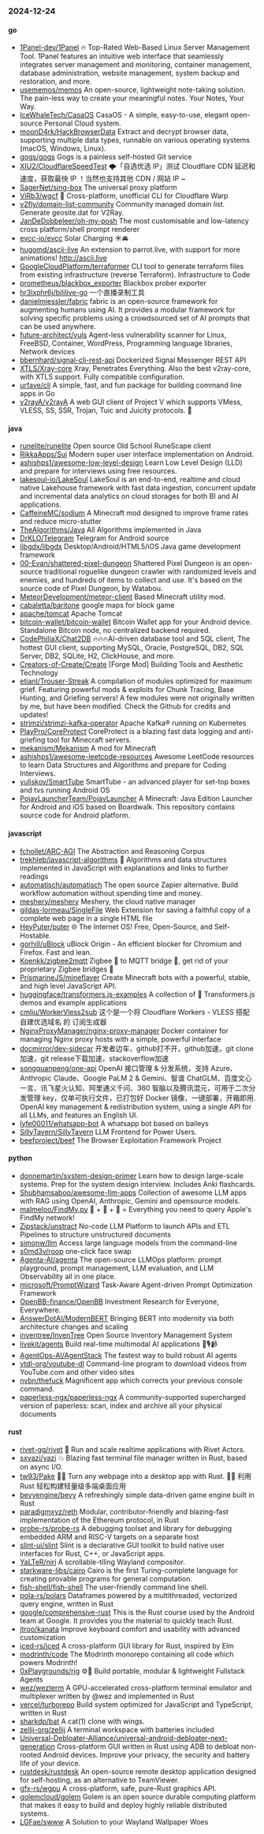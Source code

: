 ### 2024-12-24

#### go
* [1Panel-dev/1Panel](https://github.com/1Panel-dev/1Panel) 🔥 Top-Rated Web-Based Linux Server Management Tool. 1Panel features an intuitive web interface that seamlessly integrates server management and monitoring, container management, database administration, website management, system backup and restoration, and more.
* [usememos/memos](https://github.com/usememos/memos) An open-source, lightweight note-taking solution. The pain-less way to create your meaningful notes. Your Notes, Your Way.
* [IceWhaleTech/CasaOS](https://github.com/IceWhaleTech/CasaOS) CasaOS - A simple, easy-to-use, elegant open-source Personal Cloud system.
* [moonD4rk/HackBrowserData](https://github.com/moonD4rk/HackBrowserData) Extract and decrypt browser data, supporting multiple data types, runnable on various operating systems (macOS, Windows, Linux).
* [gogs/gogs](https://github.com/gogs/gogs) Gogs is a painless self-hosted Git service
* [XIU2/CloudflareSpeedTest](https://github.com/XIU2/CloudflareSpeedTest) 🌩「自选优选 IP」测试 Cloudflare CDN 延迟和速度，获取最快 IP ！当然也支持其他 CDN / 网站 IP ~
* [SagerNet/sing-box](https://github.com/SagerNet/sing-box) The universal proxy platform
* [ViRb3/wgcf](https://github.com/ViRb3/wgcf) 🚤 Cross-platform, unofficial CLI for Cloudflare Warp
* [v2fly/domain-list-community](https://github.com/v2fly/domain-list-community) Community managed domain list. Generate geosite.dat for V2Ray.
* [JanDeDobbeleer/oh-my-posh](https://github.com/JanDeDobbeleer/oh-my-posh) The most customisable and low-latency cross platform/shell prompt renderer
* [evcc-io/evcc](https://github.com/evcc-io/evcc) Solar Charging ☀️🚘
* [hugomd/ascii-live](https://github.com/hugomd/ascii-live) An extension to parrot.live, with support for more animations! http://ascii.live
* [GoogleCloudPlatform/terraformer](https://github.com/GoogleCloudPlatform/terraformer) CLI tool to generate terraform files from existing infrastructure (reverse Terraform). Infrastructure to Code
* [prometheus/blackbox_exporter](https://github.com/prometheus/blackbox_exporter) Blackbox prober exporter
* [hr3lxphr6j/bililive-go](https://github.com/hr3lxphr6j/bililive-go) 一个直播录制工具
* [danielmiessler/fabric](https://github.com/danielmiessler/fabric) fabric is an open-source framework for augmenting humans using AI. It provides a modular framework for solving specific problems using a crowdsourced set of AI prompts that can be used anywhere.
* [future-architect/vuls](https://github.com/future-architect/vuls) Agent-less vulnerability scanner for Linux, FreeBSD, Container, WordPress, Programming language libraries, Network devices
* [bbernhard/signal-cli-rest-api](https://github.com/bbernhard/signal-cli-rest-api) Dockerized Signal Messenger REST API
* [XTLS/Xray-core](https://github.com/XTLS/Xray-core) Xray, Penetrates Everything. Also the best v2ray-core, with XTLS support. Fully compatible configuration.
* [urfave/cli](https://github.com/urfave/cli) A simple, fast, and fun package for building command line apps in Go
* [v2rayA/v2rayA](https://github.com/v2rayA/v2rayA) A web GUI client of Project V which supports VMess, VLESS, SS, SSR, Trojan, Tuic and Juicity protocols. 🚀

#### java
* [runelite/runelite](https://github.com/runelite/runelite) Open source Old School RuneScape client
* [RikkaApps/Sui](https://github.com/RikkaApps/Sui) Modern super user interface implementation on Android.
* [ashishps1/awesome-low-level-design](https://github.com/ashishps1/awesome-low-level-design) Learn Low Level Design (LLD) and prepare for interviews using free resources.
* [lakesoul-io/LakeSoul](https://github.com/lakesoul-io/LakeSoul) LakeSoul is an end-to-end, realtime and cloud native Lakehouse framework with fast data ingestion, concurrent update and incremental data analytics on cloud storages for both BI and AI applications.
* [CaffeineMC/sodium](https://github.com/CaffeineMC/sodium) A Minecraft mod designed to improve frame rates and reduce micro-stutter
* [TheAlgorithms/Java](https://github.com/TheAlgorithms/Java) All Algorithms implemented in Java
* [DrKLO/Telegram](https://github.com/DrKLO/Telegram) Telegram for Android source
* [libgdx/libgdx](https://github.com/libgdx/libgdx) Desktop/Android/HTML5/iOS Java game development framework
* [00-Evan/shattered-pixel-dungeon](https://github.com/00-Evan/shattered-pixel-dungeon) Shattered Pixel Dungeon is an open-source traditional roguelike dungeon crawler with randomized levels and enemies, and hundreds of items to collect and use. It's based on the source code of Pixel Dungeon, by Watabou.
* [MeteorDevelopment/meteor-client](https://github.com/MeteorDevelopment/meteor-client) Based Minecraft utility mod.
* [cabaletta/baritone](https://github.com/cabaletta/baritone) google maps for block game
* [apache/tomcat](https://github.com/apache/tomcat) Apache Tomcat
* [bitcoin-wallet/bitcoin-wallet](https://github.com/bitcoin-wallet/bitcoin-wallet) Bitcoin Wallet app for your Android device. Standalone Bitcoin node, no centralized backend required.
* [CodePhiliaX/Chat2DB](https://github.com/CodePhiliaX/Chat2DB) 🔥🔥🔥AI-driven database tool and SQL client, The hottest GUI client, supporting MySQL, Oracle, PostgreSQL, DB2, SQL Server, DB2, SQLite, H2, ClickHouse, and more.
* [Creators-of-Create/Create](https://github.com/Creators-of-Create/Create) [Forge Mod] Building Tools and Aesthetic Technology
* [etianl/Trouser-Streak](https://github.com/etianl/Trouser-Streak) A compilation of modules optimized for maximum grief. Featuring powerful mods & exploits for Chunk Tracing, Base Hunting, and Griefing servers! A few modules were not originally written by me, but have been modified. Check the Github for credits and updates!
* [strimzi/strimzi-kafka-operator](https://github.com/strimzi/strimzi-kafka-operator) Apache Kafka® running on Kubernetes
* [PlayPro/CoreProtect](https://github.com/PlayPro/CoreProtect) CoreProtect is a blazing fast data logging and anti-griefing tool for Minecraft servers.
* [mekanism/Mekanism](https://github.com/mekanism/Mekanism) A mod for Minecraft
* [ashishps1/awesome-leetcode-resources](https://github.com/ashishps1/awesome-leetcode-resources) Awesome LeetCode resources to learn Data Structures and Algorithms and prepare for Coding Interviews.
* [yuliskov/SmartTube](https://github.com/yuliskov/SmartTube) SmartTube - an advanced player for set-top boxes and tvs running Android OS
* [PojavLauncherTeam/PojavLauncher](https://github.com/PojavLauncherTeam/PojavLauncher) A Minecraft: Java Edition Launcher for Android and iOS based on Boardwalk. This repository contains source code for Android platform.

#### javascript
* [fchollet/ARC-AGI](https://github.com/fchollet/ARC-AGI) The Abstraction and Reasoning Corpus
* [trekhleb/javascript-algorithms](https://github.com/trekhleb/javascript-algorithms) 📝 Algorithms and data structures implemented in JavaScript with explanations and links to further readings
* [automatisch/automatisch](https://github.com/automatisch/automatisch) The open source Zapier alternative. Build workflow automation without spending time and money.
* [meshery/meshery](https://github.com/meshery/meshery) Meshery, the cloud native manager
* [gildas-lormeau/SingleFile](https://github.com/gildas-lormeau/SingleFile) Web Extension for saving a faithful copy of a complete web page in a single HTML file
* [HeyPuter/puter](https://github.com/HeyPuter/puter) 🌐 The Internet OS! Free, Open-Source, and Self-Hostable.
* [gorhill/uBlock](https://github.com/gorhill/uBlock) uBlock Origin - An efficient blocker for Chromium and Firefox. Fast and lean.
* [Koenkk/zigbee2mqtt](https://github.com/Koenkk/zigbee2mqtt) Zigbee 🐝 to MQTT bridge 🌉, get rid of your proprietary Zigbee bridges 🔨
* [PrismarineJS/mineflayer](https://github.com/PrismarineJS/mineflayer) Create Minecraft bots with a powerful, stable, and high level JavaScript API.
* [huggingface/transformers.js-examples](https://github.com/huggingface/transformers.js-examples) A collection of 🤗 Transformers.js demos and example applications
* [cmliu/WorkerVless2sub](https://github.com/cmliu/WorkerVless2sub) 这个是一个将 Cloudflare Workers - VLESS 搭配 自建优选域名 的 订阅生成器
* [NginxProxyManager/nginx-proxy-manager](https://github.com/NginxProxyManager/nginx-proxy-manager) Docker container for managing Nginx proxy hosts with a simple, powerful interface
* [docmirror/dev-sidecar](https://github.com/docmirror/dev-sidecar) 开发者边车，github打不开，github加速，git clone加速，git release下载加速，stackoverflow加速
* [songquanpeng/one-api](https://github.com/songquanpeng/one-api) OpenAI 接口管理 & 分发系统，支持 Azure、Anthropic Claude、Google PaLM 2 & Gemini、智谱 ChatGLM、百度文心一言、讯飞星火认知、阿里通义千问、360 智脑以及腾讯混元，可用于二次分发管理 key，仅单可执行文件，已打包好 Docker 镜像，一键部署，开箱即用. OpenAI key management & redistribution system, using a single API for all LLMs, and features an English UI.
* [lyfe00011/whatsapp-bot](https://github.com/lyfe00011/whatsapp-bot) A whatsapp bot based on baileys
* [SillyTavern/SillyTavern](https://github.com/SillyTavern/SillyTavern) LLM Frontend for Power Users.
* [beefproject/beef](https://github.com/beefproject/beef) The Browser Exploitation Framework Project

#### python
* [donnemartin/system-design-primer](https://github.com/donnemartin/system-design-primer) Learn how to design large-scale systems. Prep for the system design interview. Includes Anki flashcards.
* [Shubhamsaboo/awesome-llm-apps](https://github.com/Shubhamsaboo/awesome-llm-apps) Collection of awesome LLM apps with RAG using OpenAI, Anthropic, Gemini and opensource models.
* [malmeloo/FindMy.py](https://github.com/malmeloo/FindMy.py) 🍏 + 🎯 + 🐍 = Everything you need to query Apple's FindMy network!
* [Zipstack/unstract](https://github.com/Zipstack/unstract) No-code LLM Platform to launch APIs and ETL Pipelines to structure unstructured documents
* [simonw/llm](https://github.com/simonw/llm) Access large language models from the command-line
* [s0md3v/roop](https://github.com/s0md3v/roop) one-click face swap
* [Agenta-AI/agenta](https://github.com/Agenta-AI/agenta) The open-source LLMOps platform: prompt playground, prompt management, LLM evaluation, and LLM Observability all in one place.
* [microsoft/PromptWizard](https://github.com/microsoft/PromptWizard) Task-Aware Agent-driven Prompt Optimization Framework
* [OpenBB-finance/OpenBB](https://github.com/OpenBB-finance/OpenBB) Investment Research for Everyone, Everywhere.
* [AnswerDotAI/ModernBERT](https://github.com/AnswerDotAI/ModernBERT) Bringing BERT into modernity via both architecture changes and scaling
* [inventree/InvenTree](https://github.com/inventree/InvenTree) Open Source Inventory Management System
* [livekit/agents](https://github.com/livekit/agents) Build real-time multimodal AI applications 🤖🎙️📹
* [AgentOps-AI/AgentStack](https://github.com/AgentOps-AI/AgentStack) The fastest way to build robust AI agents
* [ytdl-org/youtube-dl](https://github.com/ytdl-org/youtube-dl) Command-line program to download videos from YouTube.com and other video sites
* [nvbn/thefuck](https://github.com/nvbn/thefuck) Magnificent app which corrects your previous console command.
* [paperless-ngx/paperless-ngx](https://github.com/paperless-ngx/paperless-ngx) A community-supported supercharged version of paperless: scan, index and archive all your physical documents

#### rust
* [rivet-gg/rivet](https://github.com/rivet-gg/rivet) 🔩 Run and scale realtime applications with Rivet Actors.
* [sxyazi/yazi](https://github.com/sxyazi/yazi) 💥 Blazing fast terminal file manager written in Rust, based on async I/O.
* [tw93/Pake](https://github.com/tw93/Pake) 🤱🏻 Turn any webpage into a desktop app with Rust. 🤱🏻 利用 Rust 轻松构建轻量级多端桌面应用
* [bevyengine/bevy](https://github.com/bevyengine/bevy) A refreshingly simple data-driven game engine built in Rust
* [paradigmxyz/reth](https://github.com/paradigmxyz/reth) Modular, contributor-friendly and blazing-fast implementation of the Ethereum protocol, in Rust
* [probe-rs/probe-rs](https://github.com/probe-rs/probe-rs) A debugging toolset and library for debugging embedded ARM and RISC-V targets on a separate host
* [slint-ui/slint](https://github.com/slint-ui/slint) Slint is a declarative GUI toolkit to build native user interfaces for Rust, C++, or JavaScript apps.
* [YaLTeR/niri](https://github.com/YaLTeR/niri) A scrollable-tiling Wayland compositor.
* [starkware-libs/cairo](https://github.com/starkware-libs/cairo) Cairo is the first Turing-complete language for creating provable programs for general computation.
* [fish-shell/fish-shell](https://github.com/fish-shell/fish-shell) The user-friendly command line shell.
* [pola-rs/polars](https://github.com/pola-rs/polars) Dataframes powered by a multithreaded, vectorized query engine, written in Rust
* [google/comprehensive-rust](https://github.com/google/comprehensive-rust) This is the Rust course used by the Android team at Google. It provides you the material to quickly teach Rust.
* [jtroo/kanata](https://github.com/jtroo/kanata) Improve keyboard comfort and usability with advanced customization
* [iced-rs/iced](https://github.com/iced-rs/iced) A cross-platform GUI library for Rust, inspired by Elm
* [modrinth/code](https://github.com/modrinth/code) The Modrinth monorepo containing all code which powers Modrinth!
* [0xPlaygrounds/rig](https://github.com/0xPlaygrounds/rig) ⚙️🦀 Build portable, modular & lightweight Fullstack Agents
* [wez/wezterm](https://github.com/wez/wezterm) A GPU-accelerated cross-platform terminal emulator and multiplexer written by @wez and implemented in Rust
* [vercel/turborepo](https://github.com/vercel/turborepo) Build system optimized for JavaScript and TypeScript, written in Rust
* [sharkdp/bat](https://github.com/sharkdp/bat) A cat(1) clone with wings.
* [zellij-org/zellij](https://github.com/zellij-org/zellij) A terminal workspace with batteries included
* [Universal-Debloater-Alliance/universal-android-debloater-next-generation](https://github.com/Universal-Debloater-Alliance/universal-android-debloater-next-generation) Cross-platform GUI written in Rust using ADB to debloat non-rooted Android devices. Improve your privacy, the security and battery life of your device.
* [rustdesk/rustdesk](https://github.com/rustdesk/rustdesk) An open-source remote desktop application designed for self-hosting, as an alternative to TeamViewer.
* [gfx-rs/wgpu](https://github.com/gfx-rs/wgpu) A cross-platform, safe, pure-Rust graphics API.
* [golemcloud/golem](https://github.com/golemcloud/golem) Golem is an open source durable computing platform that makes it easy to build and deploy highly reliable distributed systems.
* [LGFae/swww](https://github.com/LGFae/swww) A Solution to your Wayland Wallpaper Woes
